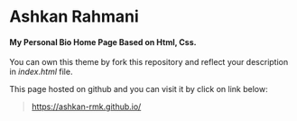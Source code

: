 # Ashkan Rahmani

#### My Personal Bio Home Page Based on Html, Css.
You can own this theme by fork this repository and reflect your description in *index.html* file.

This page hosted on github and you can visit it by click on link below:
>https://ashkan-rmk.github.io/
